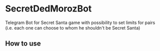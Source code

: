 # SecretDedMorozBot
Telegram Bot for Secret Santa game with possibility to set limits for pairs (i.e. each one can choose to whom he shouldn't be Secret Santa)

## How to use
